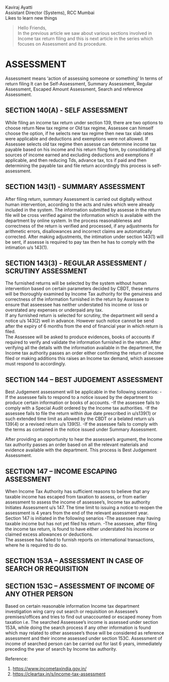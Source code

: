 Kaviraj  Ayatti  
Assistant Director (Systems), RCC Mumbai  
Likes to learn new things

>Hello Friends,  
In the previous article we saw about various sections involved in Income tax return filing and this is next article in the series which focuses on Assessment and its procedure.

ASSESSMENT
=============
Assessment means ‘action of assessing someone or something’ In terms of return filing It can be Self-Assessment, Summary Assessment, Regular Assessment, Escaped Amount Assessment, Search and reference Assessment.

SECTION 140(A) - SELF ASSESSMENT
---------------------------------
While filing an income tax return under section 139, there are two options to choose return New tax regime or Old tax regime, Assessee can himself choose the option, if he selects new tax regime then new tax slab rates were applicable and deductions and exemptions were not allowed. If Assessee selects old tax regime then assesse can determine income tax payable based on his income and his return filing form, by consolidating all sources of income earned and excluding deductions and exemptions if applicable, and then reducing Tds, advance tax, tcs if paid and then determining the payable tax and file return accordingly this process is self-assessment.

SECTION 143(1) - SUMMARY ASSESSMENT
-----------------------------------

After filing return, summary Assessment is carried out digitally without human intervention, according to the acts and rules which were already included in the system. The information submitted by assesse in the return file will be cross verified against the information which is available with the department by online system. In the process reasonableness and correctness of the return is verified and processed, if any adjustments for arithmetic errors, disallowances and incorrect claims are automatically corrected. After making adjustments, the intimation under section 143(1) will be sent, if assesse is required to pay tax then he has to comply with the intimation u/s 143(1).

SECTION 143(3) - REGULAR ASSESSMENT / SCRUTINY ASSESSMENT
--------------------------------------------------------
The furnished returns will be selected by the system without human intervention based on certain parameters decided by CBDT, these returns will be thoroughly examined by Income Tax authority for the genuiness and correctness of the information furnished in the return by Assessee to ensure that asseessee has neither understated his income or loss or overstated any expenses or underpaid any tax.  
If any furnished return is selected for scrutiny, the department will send a notice u/s 143(2) well in advance. However such notice cannot be send after the expiry of 6 months from the end of financial year in which return is filed.  
The Assessee will be asked to produce evidences, books of accounts if required to verify and validate the information furnished in the return. After verifying all the details with the information available in the department, the Income tax authority passes an order either confirming the return of income filed or making additions this raises an Income tax demand, which assessee must respond to accordingly.  

SECTION 144 – BEST JUDGEMENT ASSESSMENT
---------------------------------------
Best Judgement assessment will be applicable in the following scenarios:
-If the assessee fails to respond to a notice issued by the department to produce certain information or books of accounts.
-If the assessee fails to comply with a Special Audit ordered by the Income tax authorities.
-If the assessee fails to file the return within due date prescribed in u/s139(1) or such extended time limit as allowed by the CBDT or a belated return u/s 139(4) or a revised return u/s 139(5).
-If the assessee fails to comply with the terms as contained in the notice issued under Summary Assessment.  

After providing an opportunity to hear the assessee’s argument, the Income tax authority passes an order based on all the relevant materials and evidence available with the department. This process is Best Judgement Assessment.  

SECTION 147 – INCOME ESCAPING ASSESSMENT
----------------------------------------

When Income Tax Authority has sufficient reasons to believe that any taxable income has escaped from taxation to assess, or from earlier assessment to assess the income of assessee’s, Income tax authority Initiates Assessment u/s 147. The time limit to issuing a notice to reopen the assessment is 4 years from the end of the relevant assessment year.  
Section 147 is initiated in the following senarios 
-The assessee may having taxable income but has not yet filed his return.
-The assessee, after filing the income tax return, is found to have either understated his income or claimed excess allowances or deductions.  
The assessee has failed to furnish reports on international transactions, where he is required to do so.



SECTION 153A – ASSESSMENT IN CASE OF SEARCH OR REQUISITION
----------------------------------------
SECTION 153C – ASSESSMENT OF INCOME OF ANY OTHER PERSON
------------------------------------------------------

Based on certain reasonable information Income tax department investigation wing carry out search or requisition on Assessee’s premises/offices and tries to find out unaccounted or escaped money from taxation i.e. The searched Asseessee’s income is assessed under section 153A, while doing the search process if any other information is found which may related to other assessee’s those will be considered as reference assessment and their income assessed under section 153C. 
Assessment of income of searched person can be carried out for last 6 years, immediately preceding the year of search by Income tax authority.

Reference: 
1.  https://www.incometaxindia.gov.in/
2.	https://cleartax.in/s/income-tax-assessment




